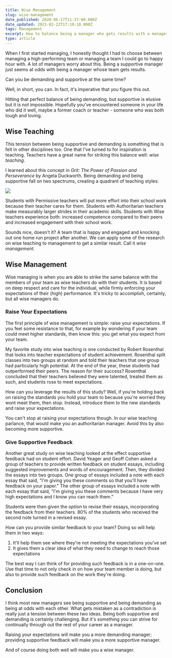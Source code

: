 ```yaml
---
title: Wise Management
slug: wise-management
date_published: 2020-06-17T11:37:00.000Z
date_updated: 2021-02-22T17:19:10.000Z
tags: Management
excerpt: How to balance being a manager who gets results with a manager who cares for their team.
type: article
---
```


When I first started managing, I honestly thought I had to choose between managing a high-performing team or managing a team I could go to happy hour with. A lot of managers worry about this. Being a supportive manager just seems at odds with being a manager whose team gets results.

Can you be demanding and supportive at the same time?

Well, in short, you can. In fact, it's imperative that you figure this out.

Hitting that perfect balance of being demanding, but supportive is elusive but it is not impossible. Hopefully you've encountered someone in your life who did it well, maybe a former coach or teacher - someone who was both tough and loving.

## Wise Teaching

This tension between being supportive and demanding is something that is felt in other disciplines too. One that I've turned to for inspiration is teaching. Teachers have a great name for striking this balance well: *wise teaching.*

I learned about this concept in *Grit: The Power of Passion and Perseverance* by Angela Duckworth. Being demanding and being supportive fall on two spectrums, creating a quadrant of teaching styles:

![](https://zkf.io/content/images/2021/02/supportive-demanding-quadrant.png)

Students with Permissive teachers will put more effort into their school work because their teacher cares for them. Students with Authoritarian teachers make measurably larger strides in their academic skills. Students with Wise teachers experience both: increased competence compared to their peers and increased engagement with their school work.

Sounds nice, doesn't it? A team that is happy and engaged and knocking out one home run project after another. We can apply some of the research on wise teaching to management to get a similar result. Call it *wise management.*

## Wise Management

Wise managing is when you are able to strike the same balance with the members of your team as wise teachers do with their students. It is based on deep respect and care for the individual, while firmly enforcing your expectations of their (high) performance. It's tricky to accomplish, certainly, but all wise managers do.

### Raise Your Expectations

The first principle of wise management is simple: raise your expectations. If you feel some resistance to that, for example by wondering if your team could meet higher standards, then know this: you get what you expect from your team.

My favorite study into wise teaching is one conducted by Robert Rosenthal that looks into teacher expectations of student achievement. Rosenthal split classes into two groups at random and told their teachers that one group had particularly high potential. At the end of the year, these students had outperformed their peers. The reason for their success? Rosenthal concluded that their teachers believed they were talented, treated them as such, and students rose to meet expectations.

How can you leverage the results of this study? Well, if you're holding back on raising the standards you hold your team to because you're worried they wont meet them, then stop. Instead, introduce them to the new standards and raise your expectations.

You can't stop at raising your expectations though. In our wise teaching parlance, that would make you an authoritarian manager. Avoid this by also becoming more supportive.

### Give Supportive Feedback

Another great study on wise teaching looked at the effect supportive feedback had on student effort. David Yeager and Geoff Cohen asked a group of teachers to provide written feedback on student essays, including suggested improvements and words of encouragement. Then, they divided the essays into two groups. One group of essays included a note with each essay that said, "I'm giving you these comments so that you'll have feedback on your paper." The other group of essays included a note with each essay that said, "I'm giving you these comments because I have very high expectations and I know you can reach them."

Students were then given the *option* to revise their essays, incorporating the feedback from their teachers. 80% of the students who received the second note turned in a revised essay.

How can you provide similar feedback to your team? Doing so will help them in two ways:

1. It'll help them see where they're not meeting the expectations you've set
2. It gives them a clear idea of what they need to change to reach those expectations

The best way I can think of for providing such feedback is in a one-on-one. Use that time to not only check in on how your team member is doing, but also to provide such feedback on the work they're doing.

## Conclusion

I think most new managers see being supportive and being demanding as being at odds with each other. What gets mistaken as a contradiction is really just a tension between these two ideas. Being both supportive and demanding is certainly challenging. But it's something you can strive for continually through out the rest of your career as a manager.

Raising your expectations will make you a more demanding manager; providing supportive feedback will make you a more supportive manager.

And of course doing both well will make you a wise manager.
